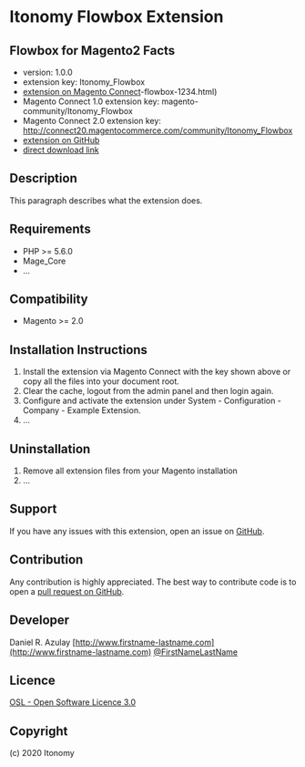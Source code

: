 Itonomy Flowbox Extension
=====================
Flowbox for Magento2
Facts
-----
- version: 1.0.0
- extension key: Itonomy_Flowbox
- [extension on Magento Connect](http://www.magentocommerce.com/magento-connect/itonomy)-flowbox-1234.html)
- Magento Connect 1.0 extension key: magento-community/Itonomy_Flowbox
- Magento Connect 2.0 extension key: http://connect20.magentocommerce.com/community/Itonomy_Flowbox
- [extension on GitHub](https://github.com/itonomy/Itonomy_Flowbox)
- [direct download link](http://connect.magentocommerce.com/community/get/Itonomy_Flowbox-1.0.0.tgz)

Description
-----------
This paragraph describes what the extension does.

Requirements
------------
- PHP >= 5.6.0
- Mage_Core
- ...

Compatibility
-------------
- Magento >= 2.0

Installation Instructions
-------------------------
1. Install the extension via Magento Connect with the key shown above or copy all the files into your document root.
2. Clear the cache, logout from the admin panel and then login again.
3. Configure and activate the extension under System - Configuration - Company - Example Extension.
4. ...

Uninstallation
--------------
1. Remove all extension files from your Magento installation
2. ...

Support
-------
If you have any issues with this extension, open an issue on [GitHub](https://github.com/itonomy/Itonomy_Flowbox/issues).

Contribution
------------
Any contribution is highly appreciated. The best way to contribute code is to open a [pull request on GitHub](https://help.github.com/articles/using-pull-requests).

Developer
---------
Daniel R. Azulay
[http://www.firstname-lastname.com](http://www.firstname-lastname.com)
[@FirstNameLastName](https://twitter.com/FirstNameLastName)

Licence
-------
[OSL - Open Software Licence 3.0](http://opensource.org/licenses/osl-3.0.php)

Copyright
---------
(c) 2020 Itonomy
